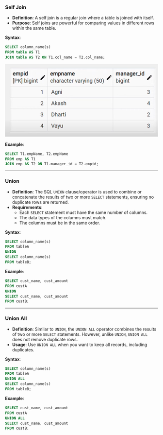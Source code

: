### Self Join
- **Definition**: A self join is a regular join where a table is joined with itself.
- **Purpose**: Self joins are powerful for comparing values in different rows within the same table.

**Syntax**:
```sql
SELECT column_name(s) 
FROM table AS T1 
JOIN table AS T2 ON T1.col_name = T2.col_name;
```
![img.png](images/img_3.png)

**Example**:
```sql
SELECT T1.empName, T2.empName 
FROM emp AS T1 
JOIN emp AS T2 ON T1.manager_id = T2.empid;
```

---

### Union
- **Definition**: The SQL `UNION` clause/operator is used to combine or concatenate the results of two or more `SELECT` statements, ensuring no duplicate rows are returned.
- **Requirements**:
    - Each `SELECT` statement must have the same number of columns.
    - The data types of the columns must match.
    - The columns must be in the same order.

**Syntax**:
```sql
SELECT column_name(s) 
FROM tableA 
UNION 
SELECT column_name(s) 
FROM tableB;
```

**Example**:
```sql
SELECT cust_name, cust_amount 
FROM custA 
UNION 
SELECT cust_name, cust_amount 
FROM custB;
```

---

### Union All
- **Definition**: Similar to `UNION`, the `UNION ALL` operator combines the results of two or more `SELECT` statements. However, unlike `UNION`, `UNION ALL` does not remove duplicate rows.
- **Usage**: Use `UNION ALL` when you want to keep all records, including duplicates.

**Syntax**:
```sql
SELECT column_name(s) 
FROM tableA 
UNION ALL 
SELECT column_name(s) 
FROM tableB;
```

**Example**:
```sql
SELECT cust_name, cust_amount 
FROM custA 
UNION ALL 
SELECT cust_name, cust_amount 
FROM custB;
```

